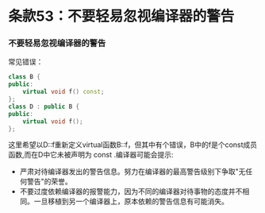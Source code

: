 # 条款53：不要轻易忽视编译器的警告
### 不要轻易忽视编译器的警告
常见错误：
```c++
class B {
public:
    virtual void f() const;
};
class D : public B {
public:
    virtual void f();
};
```
这里希望以D::f重新定义virtual函数B::f，但其中有个错误，B中的f是个const成员函数,而在D中它未被声明为 const .编译器可能会提示:
* 严肃对待编译器发出的警告信息。努力在编译器的最高警告级别下争取"无任何警告"的荣誉。
* 不要过度依赖编译器的报警能力，因为不同的编译器对待事物的态度并不相同。一旦移植到另一个编译器上，原本依赖的警告信息有可能消失。